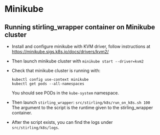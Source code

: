 # Minikube

## Running stirling_wrapper container on Minikube cluster

* Install and configure minikube with KVM driver, follow instructions at
  https://minikube.sigs.k8s.io/docs/drivers/kvm2/
* Then launch minikube cluster with `minikube start --driver=kvm2`
* Check that minikube cluster is running with:

  ```
  kubectl config use-context minikube
  kubectl get pods --all-namespaces
  ```

  You should see PODs in the `kube-system` namespace.
* Then launch `stirling_wrapper`: `src/stirling/k8s/run_on_k8s.sh 100`
  The argument to the script is the runtime given to the stirling_wrapper container.
* After the script exists, you can find the logs under `src/stirling/k8s/logs`.
